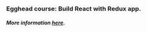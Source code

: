 ### Egghead course: Build React with Redux app.
##### More information [here](https://egghead.io/courses/build-a-react-app-with-redux).